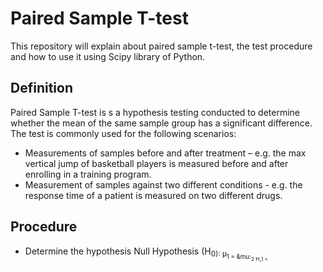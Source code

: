 # Paired Sample T-test
This repository will explain about paired sample t-test, the test procedure and how to use it using Scipy library of Python.

## Definition
Paired Sample T-test is s a hypothesis testing conducted to determine whether the mean of the same sample group has a significant difference. The test is commonly used for the following scenarios:
* Measurements of samples before and after treatment – e.g. the max vertical jump of basketball players is measured before and after enrolling in a training program.
* Measurement of samples against two different conditions - e.g. the response time of a patient is measured on two different drugs.

## Procedure
* Determine the hypothesis
  Null Hypothesis (H<sub>0):  &mu;<sub>1 = &mu:<sub>2
  H_1 = 
